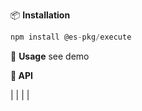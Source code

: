 
📦 **Installation**
``` javascript
npm install @es-pkg/execute
```
🔨 **Usage**
see demo

**🔨 API**

|  |
|  |

